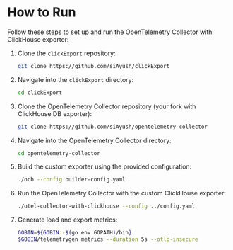 # How to Run

Follow these steps to set up and run the OpenTelemetry Collector with ClickHouse exporter:

1. Clone the `clickExport` repository:
    ```bash
    git clone https://github.com/siAyush/clickExport
    ```
2. Navigate into the `clickExport` directory:
    ```bash
    cd clickExport
    ```
3. Clone the OpenTelemetry Collector repository (your fork with ClickHouse DB exporter):
    ```bash
    git clone https://github.com/siAyush/opentelemetry-collector
    ```
4. Navigate into the OpenTelemetry Collector directory:
    ```bash
    cd opentelemetry-collector
    ```
5. Build the custom exporter using the provided configuration:
    ```bash
    ./ocb --config builder-config.yaml
    ```
6. Run the OpenTelemetry Collector with the custom ClickHouse exporter:
    ```bash
    ./otel-collector-with-clickhouse --config ../config.yaml
    ```

7. Generate load and export metrics:
    ```bash
    GOBIN=${GOBIN:-$(go env GOPATH)/bin}
    $GOBIN/telemetrygen metrics --duration 5s --otlp-insecure
    ```
